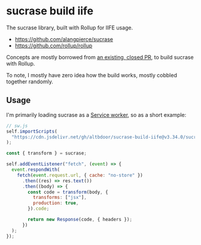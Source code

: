 # sucrase build iife

The sucrase library, built with Rollup for IIFE usage.

- https://github.com/alangpierce/sucrase
- https://github.com/rollup/rollup

Concepts are mostly borrowed from [an existing, closed PR](https://github.com/alangpierce/sucrase/issues/507#issuecomment-983593429),
to build sucrase with Rollup.

To note, I mostly have zero idea how the build works, mostly cobbled together randomly.

## Usage

I'm primarily loading sucrase as a [Service worker](https://developer.mozilla.org/en-US/docs/Web/API/Service_Worker_API),
so as a short example:

```js
// sw.js
self.importScripts(
  "https://cdn.jsdelivr.net/gh/altbdoor/sucrase-build-iife@v3.34.0/sucrase.browser.js"
);

const { transform } = sucrase;

self.addEventListener("fetch", (event) => {
  event.respondWith(
    fetch(event.request.url, { cache: "no-store" })
      .then((res) => res.text())
      .then((body) => {
        const code = transform(body, {
          transforms: ["jsx"],
          production: true,
        }).code;

        return new Response(code, { headers });
      })
  );
});
```
